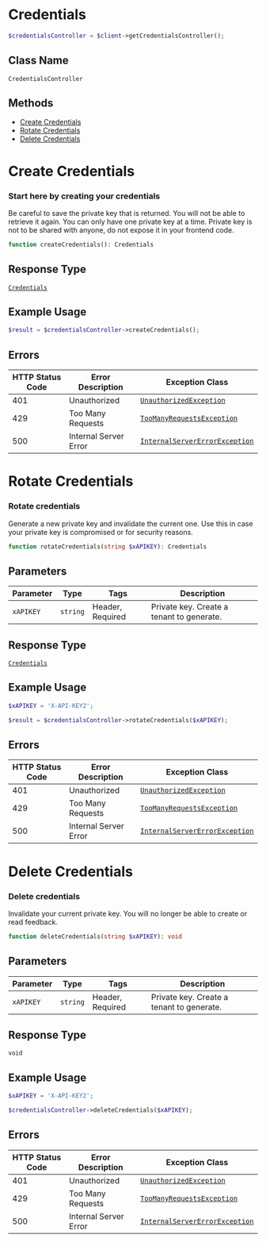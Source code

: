 # Credentials

```php
$credentialsController = $client->getCredentialsController();
```

## Class Name

`CredentialsController`

## Methods

* [Create Credentials](../../doc/controllers/credentials.md#create-credentials)
* [Rotate Credentials](../../doc/controllers/credentials.md#rotate-credentials)
* [Delete Credentials](../../doc/controllers/credentials.md#delete-credentials)


# Create Credentials

### Start here by creating your credentials

Be careful to save the private key that is returned. You will not be able to retrieve it again.
You can only have one private key at a time.
Private key is not to be shared with anyone, do not expose it in your frontend code.

```php
function createCredentials(): Credentials
```

## Response Type

[`Credentials`](../../doc/models/credentials.md)

## Example Usage

```php
$result = $credentialsController->createCredentials();
```

## Errors

| HTTP Status Code | Error Description | Exception Class |
|  --- | --- | --- |
| 401 | Unauthorized | [`UnauthorizedException`](../../doc/models/unauthorized-exception.md) |
| 429 | Too Many Requests | [`TooManyRequestsException`](../../doc/models/too-many-requests-exception.md) |
| 500 | Internal Server Error | [`InternalServerErrorException`](../../doc/models/internal-server-error-exception.md) |


# Rotate Credentials

### Rotate credentials

Generate a new private key and invalidate the current one.
Use this in case your private key is compromised or for security reasons.

```php
function rotateCredentials(string $xAPIKEY): Credentials
```

## Parameters

| Parameter | Type | Tags | Description |
|  --- | --- | --- | --- |
| `xAPIKEY` | `string` | Header, Required | Private key. Create a tenant to generate. |

## Response Type

[`Credentials`](../../doc/models/credentials.md)

## Example Usage

```php
$xAPIKEY = 'X-API-KEY2';

$result = $credentialsController->rotateCredentials($xAPIKEY);
```

## Errors

| HTTP Status Code | Error Description | Exception Class |
|  --- | --- | --- |
| 401 | Unauthorized | [`UnauthorizedException`](../../doc/models/unauthorized-exception.md) |
| 429 | Too Many Requests | [`TooManyRequestsException`](../../doc/models/too-many-requests-exception.md) |
| 500 | Internal Server Error | [`InternalServerErrorException`](../../doc/models/internal-server-error-exception.md) |


# Delete Credentials

### Delete credentials

Invalidate your current private key.
You will no longer be able to create or read feedback.

```php
function deleteCredentials(string $xAPIKEY): void
```

## Parameters

| Parameter | Type | Tags | Description |
|  --- | --- | --- | --- |
| `xAPIKEY` | `string` | Header, Required | Private key. Create a tenant to generate. |

## Response Type

`void`

## Example Usage

```php
$xAPIKEY = 'X-API-KEY2';

$credentialsController->deleteCredentials($xAPIKEY);
```

## Errors

| HTTP Status Code | Error Description | Exception Class |
|  --- | --- | --- |
| 401 | Unauthorized | [`UnauthorizedException`](../../doc/models/unauthorized-exception.md) |
| 429 | Too Many Requests | [`TooManyRequestsException`](../../doc/models/too-many-requests-exception.md) |
| 500 | Internal Server Error | [`InternalServerErrorException`](../../doc/models/internal-server-error-exception.md) |

